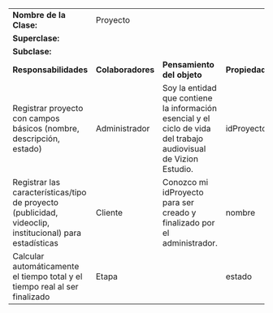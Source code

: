 |                                                                                                         |                   |                                                                                                                   |               |
| ------------------------------------------------------------------------------------------------------- | ----------------- | ----------------------------------------------------------------------------------------------------------------- | ------------- |
| **Nombre de la Clase:**                                                                                 | Proyecto          |                                                                                                                   |               |
| **Superclase:**                                                                                         |                   |                                                                                                                   |               |
| **Subclase:**                                                                                           |                   |                                                                                                                   |               |
| **Responsabilidades**                                                                                   | **Colaboradores** | **Pensamiento del objeto**                                                                                        | **Propiedad** |
| Registrar proyecto con campos básicos (nombre, descripción, estado)                                     | Administrador     | Soy la entidad que contiene la información esencial y el ciclo de vida del trabajo audiovisual de Vizion Estudio. | idProyecto    |
| Registrar las características/tipo de proyecto (publicidad, videoclip, institucional) para estadísticas | Cliente           | Conozco mi idProyecto para ser creado y finalizado por el administrador.                                          | nombre        |
| Calcular automáticamente el tiempo total y el tiempo real al ser finalizado                             | Etapa             |                                                                                                                   | estado        |

